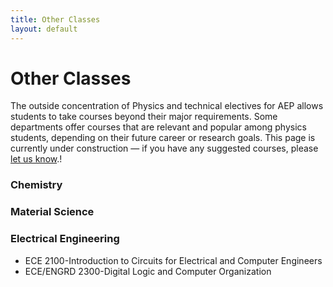```yaml
---
title: Other Classes
layout: default
---
```

<link rel="stylesheet" href="/main.css">

# Other Classes
The outside concentration of Physics and technical electives for AEP allows students to take courses beyond their major requirements. Some departments offer courses that are relevant and popular among physics students, depending on their future career or research goals.
This page is currently under construction — if you have any suggested courses, please [let us know](https://docs.google.com/forms/d/e/1FAIpQLSf3lDCHOlxUgBfDui19e5D3Wnydb42g-odYAOpfL27e9NFp4w/viewform).!


### Chemistry

### Material Science

### Electrical Engineering

- ECE 2100-Introduction to Circuits for Electrical and Computer Engineers
- ECE/ENGRD 2300-Digital Logic and Computer Organization


